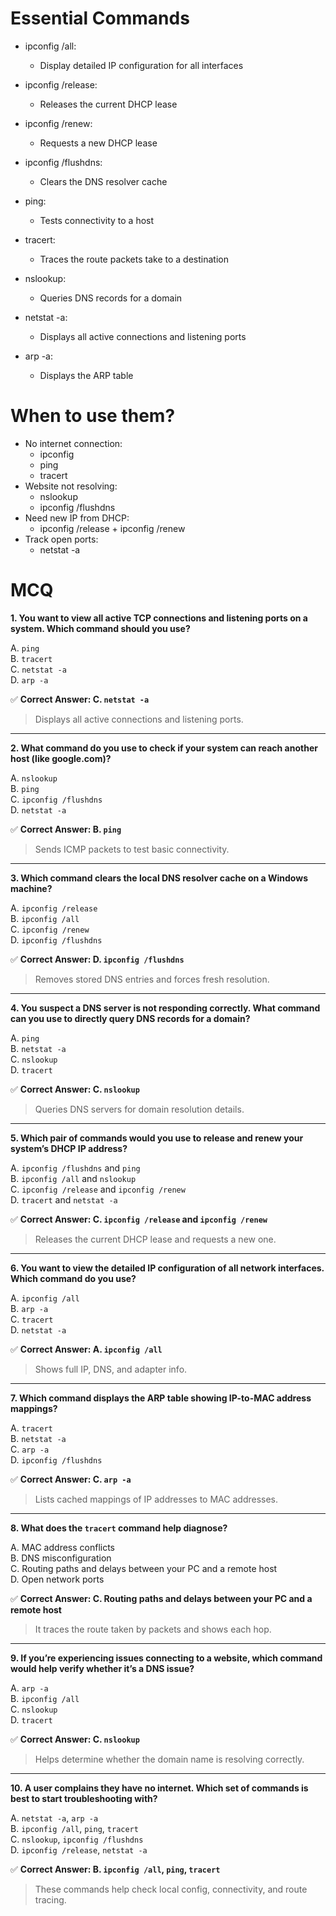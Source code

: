 # Essential Commands
- ipconfig /all:
	- Display detailed IP configuration for all interfaces
	
- ipconfig /release:
	- Releases the current DHCP lease
	
- ipconfig /renew:
	- Requests a new DHCP lease
	
- ipconfig /flushdns:
	- Clears the DNS resolver cache
	
- ping:
	- Tests connectivity to a host
	
- tracert:
	- Traces the route packets take to a destination
	
- nslookup:
	- Queries DNS records for a domain
	
- netstat -a:
	- Displays all active connections and listening ports
	
- arp -a:
	- Displays the ARP table

# When to use them?
- No internet connection:
	- ipconfig
	- ping
	- tracert
- Website not resolving:
	- nslookup
	- ipconfig /flushdns
- Need new IP from DHCP:
	- ipconfig /release + ipconfig /renew
- Track open ports:
	- netstat -a

# MCQ
**1. You want to view all active TCP connections and listening ports on a system. Which command should you use?**

A. `ping`  
B. `tracert`  
C. `netstat -a`  
D. `arp -a`

✅ **Correct Answer: C. `netstat -a`**

> Displays all active connections and listening ports.

---

**2. What command do you use to check if your system can reach another host (like google.com)?**

A. `nslookup`  
B. `ping`  
C. `ipconfig /flushdns`  
D. `netstat -a`

✅ **Correct Answer: B. `ping`**

> Sends ICMP packets to test basic connectivity.

---

**3. Which command clears the local DNS resolver cache on a Windows machine?**

A. `ipconfig /release`  
B. `ipconfig /all`  
C. `ipconfig /renew`  
D. `ipconfig /flushdns`

✅ **Correct Answer: D. `ipconfig /flushdns`**

> Removes stored DNS entries and forces fresh resolution.

---

**4. You suspect a DNS server is not responding correctly. What command can you use to directly query DNS records for a domain?**

A. `ping`  
B. `netstat -a`  
C. `nslookup`  
D. `tracert`

✅ **Correct Answer: C. `nslookup`**

> Queries DNS servers for domain resolution details.

---

**5. Which pair of commands would you use to release and renew your system’s DHCP IP address?**

A. `ipconfig /flushdns` and `ping`  
B. `ipconfig /all` and `nslookup`  
C. `ipconfig /release` and `ipconfig /renew`  
D. `tracert` and `netstat -a`

✅ **Correct Answer: C. `ipconfig /release` and `ipconfig /renew`**

> Releases the current DHCP lease and requests a new one.

---

**6. You want to view the detailed IP configuration of all network interfaces. Which command do you use?**

A. `ipconfig /all`  
B. `arp -a`  
C. `tracert`  
D. `netstat -a`

✅ **Correct Answer: A. `ipconfig /all`**

> Shows full IP, DNS, and adapter info.

---

**7. Which command displays the ARP table showing IP-to-MAC address mappings?**

A. `tracert`  
B. `netstat -a`  
C. `arp -a`  
D. `ipconfig /flushdns`

✅ **Correct Answer: C. `arp -a`**

> Lists cached mappings of IP addresses to MAC addresses.

---

**8. What does the `tracert` command help diagnose?**

A. MAC address conflicts  
B. DNS misconfiguration  
C. Routing paths and delays between your PC and a remote host  
D. Open network ports

✅ **Correct Answer: C. Routing paths and delays between your PC and a remote host**

> It traces the route taken by packets and shows each hop.

---

**9. If you’re experiencing issues connecting to a website, which command would help verify whether it’s a DNS issue?**

A. `arp -a`  
B. `ipconfig /all`  
C. `nslookup`  
D. `tracert`

✅ **Correct Answer: C. `nslookup`**

> Helps determine whether the domain name is resolving correctly.

---

**10. A user complains they have no internet. Which set of commands is best to start troubleshooting with?**

A. `netstat -a`, `arp -a`  
B. `ipconfig /all`, `ping`, `tracert`  
C. `nslookup`, `ipconfig /flushdns`  
D. `ipconfig /release`, `netstat -a`

✅ **Correct Answer: B. `ipconfig /all`, `ping`, `tracert`**

> These commands help check local config, connectivity, and route tracing.